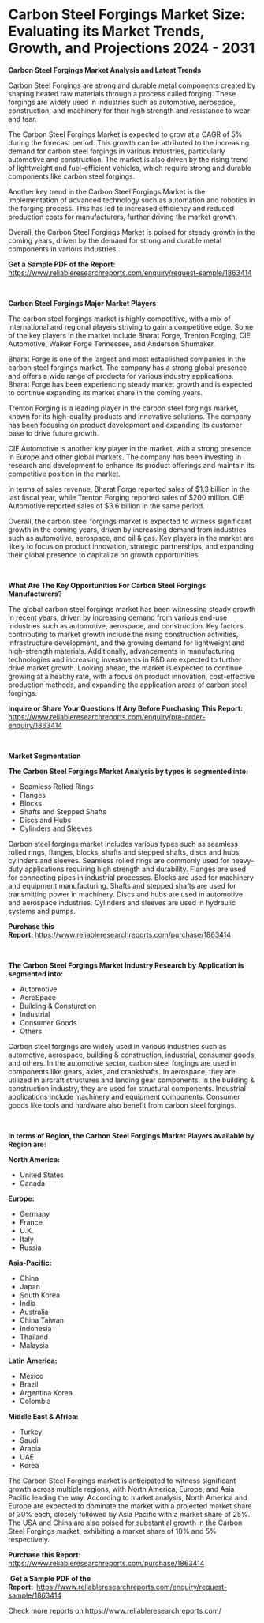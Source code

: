 <p><h1>Carbon Steel Forgings Market Size: Evaluating its Market Trends, Growth, and Projections 2024 - 2031</h1></p><p><strong>Carbon Steel Forgings Market Analysis and Latest Trends</strong></p>
<p><p>Carbon Steel Forgings are strong and durable metal components created by shaping heated raw materials through a process called forging. These forgings are widely used in industries such as automotive, aerospace, construction, and machinery for their high strength and resistance to wear and tear.</p><p>The Carbon Steel Forgings Market is expected to grow at a CAGR of 5% during the forecast period. This growth can be attributed to the increasing demand for carbon steel forgings in various industries, particularly automotive and construction. The market is also driven by the rising trend of lightweight and fuel-efficient vehicles, which require strong and durable components like carbon steel forgings.</p><p>Another key trend in the Carbon Steel Forgings Market is the implementation of advanced technology such as automation and robotics in the forging process. This has led to increased efficiency and reduced production costs for manufacturers, further driving the market growth.</p><p>Overall, the Carbon Steel Forgings Market is poised for steady growth in the coming years, driven by the demand for strong and durable metal components in various industries.</p></p>
<p><strong>Get a Sample PDF of the Report:&nbsp;</strong> <a href="https://www.reliableresearchreports.com/enquiry/request-sample/1863414">https://www.reliableresearchreports.com/enquiry/request-sample/1863414</a></p>
<p>&nbsp;</p>
<p><strong>Carbon Steel Forgings Major Market Players</strong></p>
<p><p>The carbon steel forgings market is highly competitive, with a mix of international and regional players striving to gain a competitive edge. Some of the key players in the market include Bharat Forge, Trenton Forging, CIE Automotive, Walker Forge Tennessee, and Anderson Shumaker.</p><p>Bharat Forge is one of the largest and most established companies in the carbon steel forgings market. The company has a strong global presence and offers a wide range of products for various industry applications. Bharat Forge has been experiencing steady market growth and is expected to continue expanding its market share in the coming years.</p><p>Trenton Forging is a leading player in the carbon steel forgings market, known for its high-quality products and innovative solutions. The company has been focusing on product development and expanding its customer base to drive future growth.</p><p>CIE Automotive is another key player in the market, with a strong presence in Europe and other global markets. The company has been investing in research and development to enhance its product offerings and maintain its competitive position in the market.</p><p>In terms of sales revenue, Bharat Forge reported sales of $1.3 billion in the last fiscal year, while Trenton Forging reported sales of $200 million. CIE Automotive reported sales of $3.6 billion in the same period.</p><p>Overall, the carbon steel forgings market is expected to witness significant growth in the coming years, driven by increasing demand from industries such as automotive, aerospace, and oil & gas. Key players in the market are likely to focus on product innovation, strategic partnerships, and expanding their global presence to capitalize on growth opportunities.</p></p>
<p>&nbsp;</p>
<p><strong>What Are The Key Opportunities For Carbon Steel Forgings Manufacturers?</strong></p>
<p><p>The global carbon steel forgings market has been witnessing steady growth in recent years, driven by increasing demand from various end-use industries such as automotive, aerospace, and construction. Key factors contributing to market growth include the rising construction activities, infrastructure development, and the growing demand for lightweight and high-strength materials. Additionally, advancements in manufacturing technologies and increasing investments in R&D are expected to further drive market growth. Looking ahead, the market is expected to continue growing at a healthy rate, with a focus on product innovation, cost-effective production methods, and expanding the application areas of carbon steel forgings.</p></p>
<p><strong>Inquire or Share Your Questions If Any Before Purchasing This Report:</strong> <a href="https://www.reliableresearchreports.com/enquiry/pre-order-enquiry/1863414">https://www.reliableresearchreports.com/enquiry/pre-order-enquiry/1863414</a></p>
<p>&nbsp;</p>
<p><strong>Market Segmentation</strong></p>
<p><strong>The Carbon Steel Forgings Market Analysis by types is segmented into:</strong></p>
<p><ul><li>Seamless Rolled Rings</li><li>Flanges</li><li>Blocks</li><li>Shafts and Stepped Shafts</li><li>Discs and Hubs</li><li>Cylinders and Sleeves</li></ul></p>
<p><p>Carbon steel forgings market includes various types such as seamless rolled rings, flanges, blocks, shafts and stepped shafts, discs and hubs, cylinders and sleeves. Seamless rolled rings are commonly used for heavy-duty applications requiring high strength and durability. Flanges are used for connecting pipes in industrial processes. Blocks are used for machinery and equipment manufacturing. Shafts and stepped shafts are used for transmitting power in machinery. Discs and hubs are used in automotive and aerospace industries. Cylinders and sleeves are used in hydraulic systems and pumps.</p></p>
<p><strong>Purchase this Report:&nbsp;</strong><a href="https://www.reliableresearchreports.com/purchase/1863414">https://www.reliableresearchreports.com/purchase/1863414</a></p>
<p>&nbsp;</p>
<p><strong>The Carbon Steel Forgings Market Industry Research by Application is segmented into:</strong></p>
<p><ul><li>Automotive</li><li>AeroSpace</li><li>Building & Consturction</li><li>Industrial</li><li>Consumer Goods</li><li>Others</li></ul></p>
<p><p>Carbon steel forgings are widely used in various industries such as automotive, aerospace, building & construction, industrial, consumer goods, and others. In the automotive sector, carbon steel forgings are used in components like gears, axles, and crankshafts. In aerospace, they are utilized in aircraft structures and landing gear components. In the building & construction industry, they are used for structural components. Industrial applications include machinery and equipment components. Consumer goods like tools and hardware also benefit from carbon steel forgings.</p></p>
<p>&nbsp;</p>
<p><strong>In terms of Region, the Carbon Steel Forgings Market Players available by Region are:</strong></p>
<p>
    <p> <strong> North America: </strong>
        <ul>
            <li>United States</li>
            <li>Canada</li>
        </ul>
        </p> 
    <p> <strong> Europe: </strong>
        <ul>
            <li>Germany</li>
            <li>France</li>
            <li>U.K.</li>
            <li>Italy</li>
            <li>Russia</li>
        </ul>
        </p> 
    <p> <strong> Asia-Pacific: </strong>
        <ul>
            <li>China</li>
            <li>Japan</li>
            <li>South Korea</li>
            <li>India</li>
            <li>Australia</li>
            <li>China Taiwan</li>
            <li>Indonesia</li>
            <li>Thailand</li>
            <li>Malaysia</li>
        </ul>
        </p> 
    <p> <strong> Latin America: </strong>
        <ul>
            <li>Mexico</li>
            <li>Brazil</li>
            <li>Argentina Korea</li>
            <li>Colombia</li>
        </ul>
        </p> 
    <p> <strong> Middle East & Africa: </strong>
        <ul>
            <li>Turkey</li>
            <li>Saudi</li>
            <li>Arabia</li>
            <li>UAE</li>
            <li>Korea</li>
        </ul>
    </p>
    </p>
<p><p>The Carbon Steel Forgings market is anticipated to witness significant growth across multiple regions, with North America, Europe, and Asia Pacific leading the way. According to market analysis, North America and Europe are expected to dominate the market with a projected market share of 30% each, closely followed by Asia Pacific with a market share of 25%. The USA and China are also poised for substantial growth in the Carbon Steel Forgings market, exhibiting a market share of 10% and 5% respectively.</p></p>
<p><strong>Purchase this Report: </strong><a href="https://www.reliableresearchreports.com/purchase/1863414">https://www.reliableresearchreports.com/purchase/1863414</a></p>
<p>&nbsp;<strong>Get a Sample PDF of the Report:&nbsp;&nbsp;</strong><a href="https://www.reliableresearchreports.com/enquiry/request-sample/1863414">https://www.reliableresearchreports.com/enquiry/request-sample/1863414</a></p>
<p><strong></strong></p>
<p>Check more reports on https://www.reliableresearchreports.com/</p>